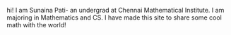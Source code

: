 hi! 
I am Sunaina Pati- an undergrad at Chennai Mathematical Institute. I am majoring in Mathematics and CS. I have made this site to share some cool math with the world! 
